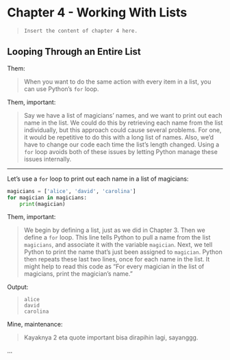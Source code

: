 # Chapter 4 - Working With Lists

> `Insert the content of chapter 4 here.`

## Looping Through an Entire List

Them:
> When you want to do the same action with every item in a list, you can use Python’s `for` loop.

Them, important:
> Say we have a list of magicians’ names, and we want to print out each name in the list. We could do this by retrieving each name from the list individually, but this approach could cause several problems. For one, it would be repetitive to do this with a long list of names. Also, we’d have to change our code each time the list’s length changed. Using a `for` loop avoids both of these issues by letting Python manage these issues internally.

---

Let’s use a `for` loop to print out each name in a list of magicians:

```python
magicians = ['alice', 'david', 'carolina']
for magician in magicians:
    print(magician)
```

Them, important:
> We begin by defining a list, just as we did in Chapter 3. Then we define a `for` loop. This line tells Python to pull a name from the list `magicians`, and associate it with the variable `magician`. Next, we tell Python to print the name that’s just been assigned to `magician`. Python then repeats these last two lines, once for each name in the list. It might help to read this code as “For every magician in the list of magicians, print the magician’s name.”

Output:
>
> ```
> alice
> david
> carolina
> ```

Mine, maintenance:
> Kayaknya 2 eta quote important bisa dirapihin lagi, sayanggg.

...
